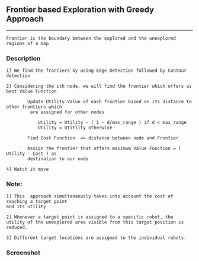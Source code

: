 
## Frontier based Exploration with Greedy Approach ##
--------------------------------

	Frontier is the boundary between the explored and the unexplored regions of a map


### Description ###

	1] We find the frontiers by using Edge Detection followed by Contour detection

	2] Considering the ith node, we will find the frontier which offers us best Value Function

			Update Utility Value of each frontier based on its distance to other frontiers which
			 are assigned for other nodes

				Utility = Utility - ( 1 - d/max_range ) if d < max_range
				Utility = Utitlity otherwise

			Find Cost Function  => distance between node and Frontier

			Assign the frontier that offers maximum Value Function = ( Utility - Cost ) as
			destination to our node

	4] Watch it move
	
### Note: ###

	1] This  approach simultaneously takes into account the cost of reaching a target point 
	and its utility

	2] Whenever a target point is assigned to a specific robot, the utility of the unexplored area visible from this target position is reduced. 

	3] Different target locations are assigned to the individual robots.

### Screenshot ###


